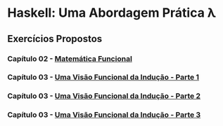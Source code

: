 # Haskell: Uma Abordagem Prática λ

## Exercícios Propostos
### Capítulo 02 - [Matemática Funcional](https://github.com/lis-r-barreto/functional-programming-with-haskell/blob/main/01.hs)

### Capítulo 03 - [Uma Visão Funcional da Indução - Parte 1](https://github.com/lis-r-barreto/functional-programming-with-haskell/blob/main/02.hs)

### Capítulo 03 - [Uma Visão Funcional da Indução - Parte 2](https://github.com/lis-r-barreto/functional-programming-with-haskell/blob/main/03.hs)

### Capítulo 03 - [Uma Visão Funcional da Indução - Parte 3](https://github.com/lis-r-barreto/functional-programming-with-haskell/blob/main/04.hs)
